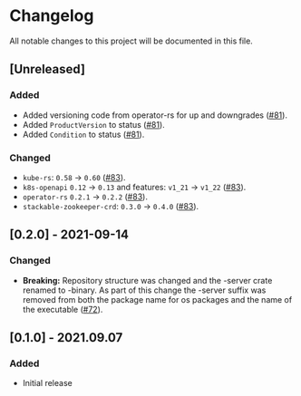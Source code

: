 # Changelog

All notable changes to this project will be documented in this file.

## [Unreleased]

### Added
- Added versioning code from operator-rs for up and downgrades ([#81]).
- Added `ProductVersion` to status ([#81]).
- Added `Condition` to status ([#81]).

### Changed

- `kube-rs`: `0.58` → `0.60` ([#83]).
- `k8s-openapi` `0.12` → `0.13` and features: `v1_21` → `v1_22` ([#83]).
- `operator-rs` `0.2.1` → `0.2.2` ([#83]).
- `stackable-zookeeper-crd`: `0.3.0` → `0.4.0` ([#83]). 

[#83]: https://github.com/stackabletech/nifi-operator/pull/83
[#81]: https://github.com/stackabletech/nifi-operator/pull/81

## [0.2.0] - 2021-09-14

### Changed
- **Breaking:** Repository structure was changed and the -server crate renamed to -binary. As part of this change the -server suffix was removed from both the package name for os packages and the name of the executable ([#72]).

[#72]: https://github.com/stackabletech/nifi-operator/pull/72

## [0.1.0] - 2021.09.07

### Added

- Initial release
